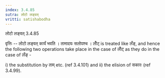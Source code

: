 ```yaml
---
index: 3.4.85
sutra: लोटो लङ्वत्‌
vritti: satishabodha
---
```



 लोटो लङ्वत्‌ 3.4.85 


वृत्तिः -- लोटो लङ्वत् कार्यं भवति । तामादयः सलोपश्च । लोँट् is treated like लँङ्, and hence the following two operations take place in the case of लोँट् as they do in the case of लँङ् - 

i) the substitution by ताम् etc. (ref 3.4.101) and ii) the elision of सकारः (ref 3.4.99). 


